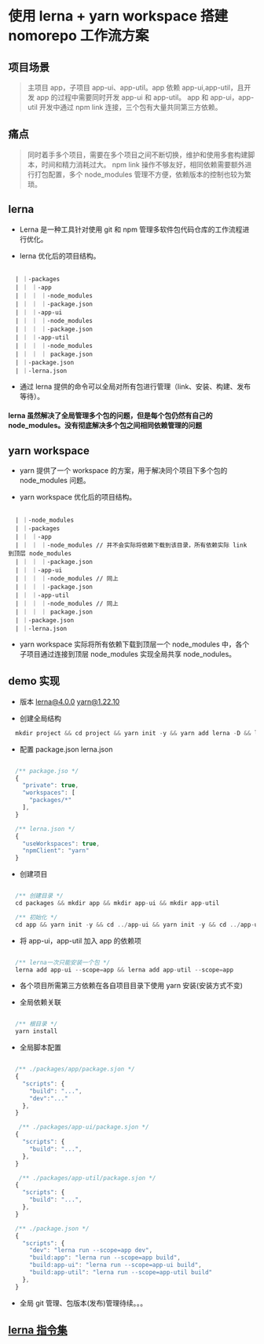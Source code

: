 # 使用 lerna + yarn workspace 搭建 nomorepo 工作流方案

## 项目场景

> 主项目 app，子项目 app-ui、app-util。app 依赖 app-ui,app-util，且开发 app 的过程中需要同时开发 app-ui 和 app-util。
> app 和 app-ui，app-util 开发中通过 npm link 连接，三个包有大量共同第三方依赖。

## 痛点

> 同时着手多个项目，需要在多个项目之间不断切换，维护和使用多套构建脚本，时间和精力消耗过大。
> npm link 操作不够友好，相同依赖需要额外进行打包配置，多个 node_modules 管理不方便，依赖版本的控制也较为繁琐。

## lerna

- Lerna 是一种工具针对使用 git 和 npm 管理多软件包代码仓库的工作流程进行优化。

- lerna 优化后的项目结构。

```

  | ｜-packages
  | ｜ ｜-app
  | ｜ ｜ ｜-node_modules
  | ｜ ｜ ｜-package.json
  | ｜ ｜-app-ui
  | ｜ ｜ ｜-node_modules
  | ｜ ｜ ｜-package.json
  | ｜ ｜-app-util
  | ｜ ｜ ｜-node_modules
  | ｜ ｜ ｜ package.json
  | ｜-package.json
  | ｜-lerna.json

```

- 通过 lerna 提供的命令可以全局对所有包进行管理（link、安装、构建、发布等待）。

#### lerna 虽然解决了全局管理多个包的问题，但是每个包仍然有自己的 node_modules。没有彻底解决多个包之间相同依赖管理的问题

## yarn workspace

- yarn 提供了一个 workspace 的方案，用于解决同个项目下多个包的 node_modules 问题。

- yarn workspace 优化后的项目结构。

```

  | ｜-node_modules
  | ｜-packages
  | ｜ ｜-app
  | ｜ ｜ ｜-node_modules // 并不会实际将依赖下载到该目录，所有依赖实际 link 到顶层 node_modules
  | ｜ ｜ ｜-package.json
  | ｜ ｜-app-ui
  | ｜ ｜ ｜-node_modules // 同上
  | ｜ ｜ ｜-package.json
  | ｜ ｜-app-util
  | ｜ ｜ ｜-node_modules // 同上
  | ｜ ｜ ｜ package.json
  | ｜-package.json
  | ｜-lerna.json

```

- yarn workspace 实际将所有依赖下载到顶层一个 node_modules 中，各个子项目通过连接到顶层 node_modules 实现全局共享 node_nodules。

## demo 实现

- 版本 lerna@4.0.0 yarn@1.22.10

- 创建全局结构

```javascript
  mkdir project && cd project && yarn init -y && yarn add lerna -D && lerna init
```

- 配置 package.json lerna.json

```javascript

  /** package.jso */
  {
    "private": true,
    "workspaces": [
      "packages/*"
    ],
  }

  /** lerna.json */
  {
    "useWorkspaces": true,
    "npmClient": "yarn"
  }

```

- 创建项目

```javascript

  /** 创建目录 */
  cd packages && mkdir app && mkdir app-ui && mkdir app-util

  /** 初始化 */
  cd app && yarn init -y && cd ../app-ui && yarn init -y && cd ../app-util && yarn init -y

```

- 将 app-ui，app-util 加入 app 的依赖项

```javascript

  /** lerna一次只能安装一个包 */
  lerna add app-ui --scope=app && lerna add app-util --scope=app

```

- 各个项目所需第三方依赖在各自项目目录下使用 yarn 安装(安装方式不变)

- 全局依赖关联

```javascript

  /** 根目录 */
  yarn install

```

- 全局脚本配置

```javascript

  /** ./packages/app/package.sjon */
  {
    "scripts": {
      "build": "...",
      "dev":"..."
    },
  }

   /** ./packages/app-ui/package.sjon */
  {
    "scripts": {
      "build": "...",
    },
  }

   /** ./packages/app-util/package.sjon */
  {
    "scripts": {
      "build": "...",
    },
  }

  /** ./package.json */
  {
    "scripts": {
      "dev": "lerna run --scope=app dev",
      "build:app": "lerna run --scope=app build",
      "build:app-ui": "lerna run --scope=app-ui build",
      "build:app-util": "lerna run --scope=app-util build"
    },
  }

```

- 全局 git 管理、包版本(发布)管理待续。。。

## [lerna 指令集](http://www.febeacon.com/lerna-docs-zh-cn/routes/commands/)
